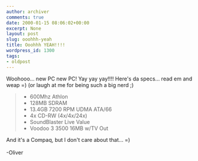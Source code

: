 ```yaml
---
author: archiver
comments: true
date: 2000-01-15 08:06:02+00:00
excerpt: None
layout: post
slug: ooohhh-yeah
title: Ooohhh YEAH!!!!
wordpress_id: 1300
tags:
- oldpost
---
```


Woohooo... new PC new PC! Yay yay yay!!!! Here's da specs... read em and weap =) (or laugh at me for being such a big nerd ;)<p><blockquote><ul><li>600Mhz Athlon</li><li>128MB SDRAM</li><li>13.4GB 7200 RPM UDMA ATA/66</li><li>4x CD-RW (4x/4x/24x)</li><li>SoundBlaster Live Value</li><li>Voodoo 3 3500 16MB w/TV Out</ul></blockquote></p>And it's a Compaq, but I don't care about that... =)<br /><br />-Oliver